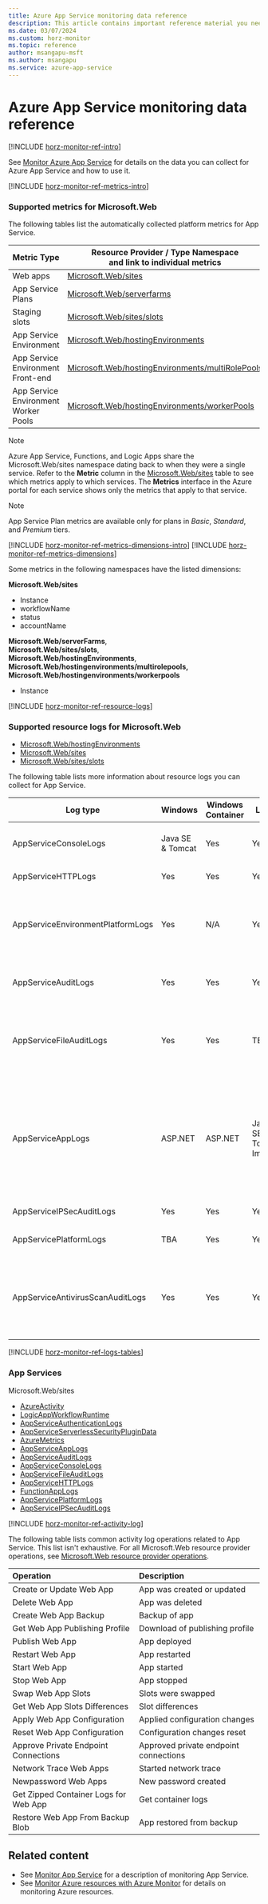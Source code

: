 ```yaml
---
title: Azure App Service monitoring data reference
description: This article contains important reference material you need when you monitor Azure App Service.
ms.date: 03/07/2024
ms.custom: horz-monitor
ms.topic: reference
author: msangapu-msft
ms.author: msangapu
ms.service: azure-app-service
---
```


# Azure App Service monitoring data reference

[!INCLUDE [horz-monitor-ref-intro](~/reusable-content/ce-skilling/azure/includes/azure-monitor/horizontals/horz-monitor-ref-intro.md)]

See [Monitor Azure App Service](monitor-app-service.md) for details on the data you can collect for Azure App Service and how to use it.

[!INCLUDE [horz-monitor-ref-metrics-intro](~/reusable-content/ce-skilling/azure/includes/azure-monitor/horizontals/horz-monitor-ref-metrics-intro.md)]

### Supported metrics for Microsoft.Web

The following tables list the automatically collected platform metrics for App Service.

|Metric Type | Resource Provider / Type Namespace<br/> and link to individual metrics |
|-------|-----|
| Web apps | [Microsoft.Web/sites](/azure/azure-monitor/reference/supported-metrics/microsoft-web-sites-metrics)
| App Service Plans | [Microsoft.Web/serverfarms](/azure/azure-monitor/reference/supported-metrics/microsoft-web-serverfarms-metrics)
| Staging slots | [Microsoft.Web/sites/slots](/azure/azure-monitor/reference/supported-metrics/microsoft-web-sites-slots-metrics)
| App Service Environment | [Microsoft.Web/hostingEnvironments](/azure/azure-monitor/reference/supported-metrics/microsoft-web-hostingenvironments-metrics)
| App Service Environment Front-end | [Microsoft.Web/hostingEnvironments/multiRolePools](/azure/azure-monitor/reference/supported-metrics/microsoft-web-hostingenvironments-multirolepools-metrics)
| App Service Environment Worker Pools | [Microsoft.Web/hostingEnvironments/workerPools](/azure/azure-monitor/reference/supported-metrics/microsoft-web-hostingenvironments-workerpools-metrics)

>[!NOTE]
>Azure App Service, Functions, and Logic Apps share the Microsoft.Web/sites namespace dating back to when they were a single service. Refer to the **Metric** column in the [Microsoft.Web/sites](/azure/azure-monitor/reference/supported-metrics/microsoft-web-sites-metrics) table to see which metrics apply to which services. The **Metrics** interface in the Azure portal for each service shows only the metrics that apply to that service.

>[!NOTE]
>App Service Plan metrics are available only for plans in *Basic*, *Standard*, and *Premium* tiers.

[!INCLUDE [horz-monitor-ref-metrics-dimensions-intro](~/reusable-content/ce-skilling/azure/includes/azure-monitor/horizontals/horz-monitor-ref-metrics-dimensions-intro.md)]
[!INCLUDE [horz-monitor-ref-metrics-dimensions](~/reusable-content/ce-skilling/azure/includes/azure-monitor/horizontals/horz-monitor-ref-metrics-dimensions.md)]

Some metrics in the following namespaces have the listed dimensions:

**Microsoft.Web/sites**

- Instance
- workflowName
- status
- accountName

**Microsoft.Web/serverFarms**,<br>
**Microsoft.Web/sites/slots**,<br>
**Microsoft.Web/hostingEnvironments**,<br>
**Microsoft.Web/hostingenvironments/multirolepools,**<br>
**Microsoft.Web/hostingenvironments/workerpools**

- Instance

[!INCLUDE [horz-monitor-ref-resource-logs](~/reusable-content/ce-skilling/azure/includes/azure-monitor/horizontals/horz-monitor-ref-resource-logs.md)]

### Supported resource logs for Microsoft.Web

- [Microsoft.Web/hostingEnvironments](/azure/azure-monitor/reference/supported-logs/microsoft-web-hostingenvironments-logs)
- [Microsoft.Web/sites](/azure/azure-monitor/reference/supported-logs/microsoft-web-sites-logs)
- [Microsoft.Web/sites/slots](/azure/azure-monitor/reference/supported-logs/microsoft-web-sites-slots-logs)

The following table lists more information about resource logs you can collect for App Service. 

| Log type | Windows | Windows Container | Linux | Linux Container | Description |
|-|-|-|-|-|-|
| AppServiceConsoleLogs | Java SE & Tomcat | Yes | Yes | Yes | Standard output and standard error |
| AppServiceHTTPLogs | Yes | Yes | Yes | Yes | Web server logs |
| AppServiceEnvironmentPlatformLogs | Yes | N/A | Yes | Yes | App Service Environment: scaling, configuration changes, and status logs|
| AppServiceAuditLogs | Yes | Yes | Yes | Yes | Login activity via FTP and Kudu |
| AppServiceFileAuditLogs | Yes | Yes | TBA | TBA | File changes made to the site content; **only available for Premium tier and above** |
| AppServiceAppLogs | ASP.NET | ASP.NET | Java SE & Tomcat Images | Java and Tomcat are supported in their default configuration. [Additional code and/or configuration might be required for some logging frameworks](https://github.com/Azure-Samples/SpringBoot3Log4j2AppSvcLogs). | Application logs |
| AppServiceIPSecAuditLogs  | Yes | Yes | Yes | Yes | Requests from IP Rules |
| AppServicePlatformLogs  | TBA | Yes | Yes | Yes | Container operation logs |
| AppServiceAntivirusScanAuditLogs | Yes | Yes | Yes | Yes | [Anti-virus scan logs](https://azure.github.io/AppService/2020/12/09/AzMon-AppServiceAntivirusScanAuditLogs.html) using Microsoft Defender for Cloud; **only available for Premium tier** | 

[!INCLUDE [horz-monitor-ref-logs-tables](~/reusable-content/ce-skilling/azure/includes/azure-monitor/horizontals/horz-monitor-ref-logs-tables.md)]
### App Services

Microsoft.Web/sites
- [AzureActivity](/azure/azure-monitor/reference/tables/azureactivity)
- [LogicAppWorkflowRuntime](/azure/azure-monitor/reference/tables/logicappworkflowruntime)
- [AppServiceAuthenticationLogs](/azure/azure-monitor/reference/tables/appserviceauthenticationlogs)
- [AppServiceServerlessSecurityPluginData](/azure/azure-monitor/reference/tables/appserviceserverlesssecurityplugindata)
- [AzureMetrics](/azure/azure-monitor/reference/tables/azuremetrics)
- [AppServiceAppLogs](/azure/azure-monitor/reference/tables/appserviceapplogs)
- [AppServiceAuditLogs](/azure/azure-monitor/reference/tables/appserviceauditlogs)
- [AppServiceConsoleLogs](/azure/azure-monitor/reference/tables/appserviceconsolelogs)
- [AppServiceFileAuditLogs](/azure/azure-monitor/reference/tables/appservicefileauditlogs)
- [AppServiceHTTPLogs](/azure/azure-monitor/reference/tables/appservicehttplogs)
- [FunctionAppLogs](/azure/azure-monitor/reference/tables/functionapplogs)
- [AppServicePlatformLogs](/azure/azure-monitor/reference/tables/appserviceplatformlogs)
- [AppServiceIPSecAuditLogs](/azure/azure-monitor/reference/tables/appserviceipsecauditlogs)

[!INCLUDE [horz-monitor-ref-activity-log](~/reusable-content/ce-skilling/azure/includes/azure-monitor/horizontals/horz-monitor-ref-activity-log.md)]

The following table lists common activity log operations related to App Service. This list isn't exhaustive. For all Microsoft.Web resource provider operations, see [Microsoft.Web resource provider operations](/azure/role-based-access-control/resource-provider-operations#microsoftweb).

| Operation | Description |
|:---|:---|
|Create or Update Web App| App was created or updated|
|Delete Web App| App was deleted |
|Create Web App Backup| Backup of app|
|Get Web App Publishing Profile| Download of publishing profile |
|Publish Web App| App deployed |
|Restart Web App| App restarted|
|Start Web App| App started |
|Stop Web App| App stopped|
|Swap Web App Slots| Slots were swapped|
|Get Web App Slots Differences| Slot differences|
|Apply Web App Configuration| Applied configuration changes|
|Reset Web App Configuration| Configuration changes reset|
|Approve Private Endpoint Connections| Approved private endpoint connections|
|Network Trace Web Apps| Started network trace|
|Newpassword Web Apps| New password created |
|Get Zipped Container Logs for Web App| Get container logs |
|Restore Web App From Backup Blob| App restored from backup|

## Related content

- See [Monitor App Service](monitor-app-service.md) for a description of monitoring App Service.
- See [Monitor Azure resources with Azure Monitor](/azure/azure-monitor/essentials/monitor-azure-resource) for details on monitoring Azure resources.
